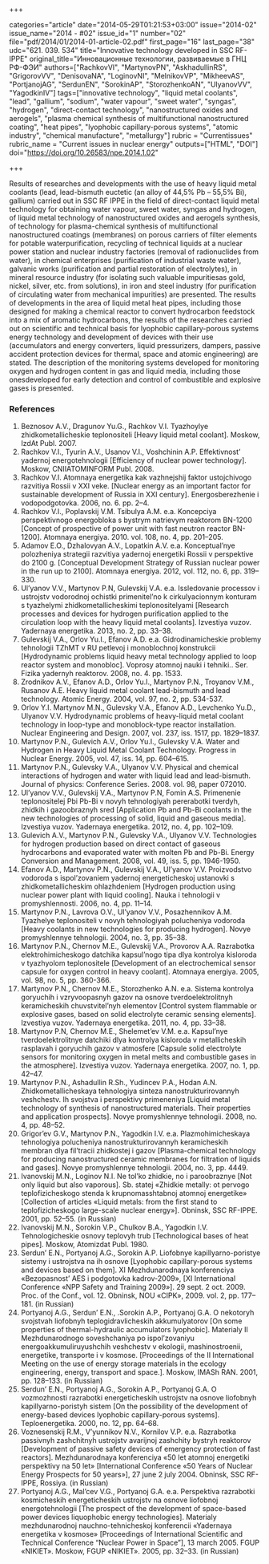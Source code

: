 +++

categories="article"
date="2014-05-29T01:21:53+03:00"
issue="2014-02"
issue_name="2014 - #02"
issue_id="1"
number="02"
file="pdf/2014/01/2014-01-article-02.pdf"
first_page="16"
last_page="38"
udc="621. 039. 534"
title="Innovative technology developed in SSC RF-IPPE"
original_title="Инновационные технологии, развиваемые в ГНЦ РФ-ФЭИ"
authors=["RachkovVI", "MartynovPN", "AskhadullinRS", "GrigorovVV", "DenisovaNA", "LoginovNI", "MelnikovVP", "MikheevAS", "PortjanojAG", "SerdunEN", "SorokinAP", "StorozhenkoAN", "UlyanovVV", "YagodkinIV"]
tags=["innovative technology", "liquid metal coolants", "lead", "gallium", "sodium", "water vapour", "sweet water", "syngas", "hydrogen", "direct-contact technology", "nanostructured oxides and aerogels", "plasma chemical synthesis of multifunctional nanostructured coating", "heat pipes", "lyophobic capillary-porous systems", "atomic industry", "chemical manufacture", "metallurgy"]
rubric = "Сurrentissues"
rubric_name = "Current issues in nuclear energy"
outputs=["HTML", "DOI"]
doi="https://doi.org/10.26583/npe.2014.1.02"

+++

Results of researches and developments with the use of heavy liquid metal coolants (lead, lead-bismuth euctetic (an alloy of 44,5% Pb – 55,5% Bi), gallium) carried out in SSC RF IPPE in the field of direct-contact liquid metal technology for obtaining water vapour, sweet water, syngas and hydrogen, of liquid metal technology of nanostructured oxides and aerogels synthesis, of technology for plasma-chemical synthesis of multifunctional nanostructured coatings (membranes) on porous carriers of filter elements for potable waterpurification, recycling of technical liquids at a nuclear power station and nuclear industry factories (removal of radionuclides from water), in chemical enterprises (purification of industrial waste water), galvanic works (purification and partial restoration of electrolytes), in mineral resource industry (for isolating such valuable impuritiesas gold, nickel, silver, etc. from solutions), in iron and steel industry (for purification of circulating water from mechanical impurities) are presented. The results of developments in the area of liquid metal heat pipes, including those designed for making a chemical reactor to convert hydrocarbon feedstock into a mix of aromatic hydrocarbons, the results of the researches carried out on scientific and technical basis for lyophobic capillary-porous systems energy technology and development of devices with their use (accumulators and energy converters, liquid pressurizers, dampers, passive accident protection devices for thermal, space and atomic engineering) are stated. The description of the monitoring systems developed for monitoring oxygen and hydrogen content in gas and liquid media, including those onesdeveloped for early detection and control of combustible and explosive gases is presented.

### References

1. Beznosov A.V., Dragunov Yu.G., Rachkov V.I. Tyazhoylye zhidkometallicheskie teplonositeli [Heavy liquid metal coolant]. Moskow, IzdAt Publ. 2007.
2. Rachkov V.I., Tyurin A.V., Usanov V.I., Voshchinin A.P. Effektivnost’ yadernoj energotehnologii [Efficiency of nuclear power technology]. Moskow, CNIIATOMINFORM Publ. 2008.
3. Rachkov V.I. Atomnaya energetika kak vazhnejshij faktor ustojchivogo razvitiya Rossii v XXI veke. [Nuclear energy as an important factor for sustainable development of Russia in XXI century]. Energosberezhenie i vodopodgotovka. 2006, no. 6. pp. 2–4.
4. Rachkov V.I., Poplavskij V.M. Tsibulya A.M. e.a. Koncepciya perspektivnogo energobloka s bystrym natrievym reaktorom BN-1200 [Concept of prospective of power unit with fast neutron reactor BN-1200]. Atomnaya energiya. 2010. vol. 108, no. 4, pp. 201–205.
5. Adamov E.O., Dzhalovyan A.V., Lopatkin A.V. e.a. Konceptual’nye polozheniya strategii razvitiya yadernoj energetiki Rossii v perspektive do 2100 g. [Conceptual Development Strategy of Russian nuclear power in the run up to 2100]. Atomnaya energiya. 2012, vol. 112, no. 6, pp. 319–330.
6. Ul’yanov V.V., Martynov P.N, Gulevskij V.A. e.a. Issledovanie processov i ustrojstv vodorodnoj ochistki primenitel’no k cirkulyacionnym konturam s tyazhelymi zhidkometallicheskimi teplonositelyami [Research processes and devices for hydrogen purification applied to the circulation loop with the heavy liquid metal coolants]. Izvestiya vuzov. Yadernaya energetika. 2013, no. 2, pp. 33–38.
7. Gulevskij V.A., Orlov Yu.I., Efanov A.D. e.a. Gidrodinamicheskie problemy tehnologii TZhMT v RU petlevoj i monoblochnoj konstrukcii [Hydrodynamic problems liquid heavy metal technology applied to loop reactor system and monobloc]. Voprosy atomnoj nauki i tehniki.. Ser. Fizika yadernyh reaktorov. 2008, no. 4. pp. 1533.
8. Zrodnikov A.V., Efanov A.D., Orlov Yu.I., Martynov P.N., Troyanov V.M., Rusanov A.E. Heavy liquid metal coolant lead-bismuth and lead technology. Atomic Energy. 2004, vol. 97, no. 2, pp. 534-537.
9. Orlov Y.I. Martynov M.N., Gulevsky V.A., Efanov A.D., Levchenko Yu.D., Ulyanov V.V. Hydrodynamic problems of heavy-liquid metal coolant technology in loop-type and monoblock-type reactor installation. Nuclear Engineering and Design. 2007, vol. 237, iss. 1517, pp. 1829–1837.
10. Martynov P.N., Gulevich A.V., Orlov Yu.I., Gulevsky V.A. Water and Hydrogen in Heavy Liquid Metal Coolant Technology. Progress in Nuclear Energy. 2005, vol. 47, iss. 14, pp. 604–615.
11. Martynov P.N., Gulevsky V.A., Ulyanov V.V. Physical and chemical interactions of hydrogen and water with liquid lead and lead-bismuth. Journal of physics: Conference Series. 2008. vol. 98, paper 072010.
12. Ul’yanov V.V., Gulevskij V.A., Martynov P.N, Fomin A.S. Primenenie teplonositelej Pbi Pb-Bi v novyh tehnologiyah pererabotki tverdyh, zhidkih i gazoobraznyh sred [Application Pb and Pb-Bi coolants in the new technologies of processing of solid, liquid and gaseous media]. Izvestiya vuzov. Yadernaya energetika. 2012, no. 4, pp. 102–109.
13. Gulevich A.V., Martynov P.N., Gulevsky V.A., Ulyanov V.V. Technologies for hydrogen production based on direct contact of gaseous hydrocarbons and evaporated water with molten Pb and Pb-Bi. Energy Conversion and Management. 2008, vol. 49, iss. 5, pp. 1946-1950.
14. Efanov A.D., Martynov P.N., Gulevskij V.A., Ul’yanov V.V. Proizvodstvo vodoroda s ispol’zovaniem yadernoj energeticheskoj ustanovki s zhidkometallicheskim ohlazhdeniem [Hydrogen production using nuclear power plant with liquid cooling]. Nauka i tehnologii v promyshlennosti. 2006, no. 4, pp. 11–14.
15. Martynov P.N., Lavrova O.V., Ul’yanov V.V., Posazhennikov A.M. Tyazhelye teplonositeli v novyh tehnologiyah polucheniya vodoroda [Heavy coolants in new technologies for producing hydrogen]. Novye promyshlennye tehnologii. 2004, no. 3, pp. 35–38.
16. Martynov P.N., Chernov M.E., Gulevskij V.A., Provorov A.A. Razrabotka elektrohimicheskogo datchika kapsul’nogo tipa dlya kontrolya kisloroda v tyazhyolom teplonositele [Development of an electrochemical sensor capsule for oxygen control in heavy coolant]. Atomnaya energiya. 2005, vol. 98, no. 5, pp. 360-366.
17. Martynov P.N., Chernov M.E., Storozhenko A.N. e.a. Sistema kontrolya goryuchih i vzryvoopasnyh gazov na osnove tverdoelektrolitnyh keramicheskih chuvstvitel’nyh elementov [Control system flammable or explosive gases, based on solid electrolyte ceramic sensing elements]. Izvestiya vuzov. Yadernaya energetika. 2011, no. 4, pp. 33–38.
18. Martynov P.N, Chernov M.E., Shelemet’ev V.M. e.a. Kapsul’nye tverdoelektrolitnye datchiki dlya kontrolya kisloroda v metallicheskih rasplavah i goryuchih gazov v atmosfere [Capsule solid electrolyte sensors for monitoring oxygen in metal melts and combustible gases in the atmosphere]. Izvestiya vuzov. Yadernaya energetika. 2007, no. 1, pp. 42–47.
19. Martynov P.N., Ashadullin R.Sh., Yudincev P.A., Hodan A.N. Zhidkometallicheskaya tehnologiya sinteza nanostrukturirovannyh veshchestv. Ih svojstva i perspektivy primeneniya [Liquid metal technology of synthesis of nanostructured materials. Their properties and application prospects]. Novye promyshlennye tehnologii. 2008, no. 4, pp. 48–52.
20. Grigor’ev G.V., Martynov P.N., Yagodkin I.V. e.a. Plazmohimicheskaya tehnologiya polucheniya nanostrukturirovannyh keramicheskih membran dlya fil’tracii zhidkostej i gazov [Plasma-chemical technology for producing nanostructured ceramic membranes for filtration of liquids and gases]. Novye promyshlennye tehnologii. 2004, no. 3, pp. 4449.
21. Ivanovskij M.N., Loginov N.I. Ne tol’ko zhidkie, no i paroobraznye [Not only liquid but also vaporous]. Sb. statej «Zhidkie metally: ot pervogo teplofizicheskogo stenda k krupnomasshtabnoj atomnoj energetike» [Collection of articles «Liquid metals: from the first stand to teplofizicheskogo large-scale nuclear energy»]. Obninsk, SSC RF-IPPE. 2001, pp. 52–55. (in Russian)
22. Ivanovskij M.N., Sorokin V.P., Chulkov B.A., Yagodkin I.V. Tehnologicheskie osnovy teplovyh trub [Technological bases of heat pipes]. Moskow, Atomizdat Publ. 1980.
23. Serdun’ E.N., Portyanoj A.G., Sorokin A.P. Liofobnye kapillyarno-poristye sistemy i ustrojstva na ih osnove [Lyophobic capillary-porous systems and devices based on them]. XI Mezhdunarodnaya konferenciya «Bezopasnost’ AES i podgotovka kadrov-2009», [XI International Conference «NPP Safety and Training 2009»]. 29 sept. 2 oct. 2009. Proc. of the Conf., vol. 12. Obninsk, NOU «CIPK», 2009. vol. 2, pp. 177–181. (in Russian)
24. Portyanoj A.G., Serdun’ E.N., .Sorokin A.P., Portyanoj G.A. O nekotoryh svojstvah liofobnyh teplogidravlicheskih akkumulyatorov [On some properties of thermal-hydraulic accumulators lyophobic]. Materialy II Mezhdunarodnogo soveshchaniya po ispol’zovaniyu energoakkumuliruyushchih veshchestv v ekologii, mashinostroenii, energetike, transporte i v kosmose. [Proceedings of the II International Meeting on the use of energy storage materials in the ecology engineering, energy, transport and space.]. Moskow, IMASh RAN. 2001, pp. 128–133. (in Russian)
25. Serdun’ E.N., Portyanoj A.G., Sorokin A.P., Portyanoj G.A. O vozmozhnosti razrabotki energeticheskih ustrojstv na osnove liofobnyh kapillyarno-poristyh sistem [On the possibility of the development of energy-based devices lyophobic capillary-porous systems]. Teploenergetika. 2000, no. 12, pp. 64–68.
26. Voznesenskij R.M., V’yunnikov N.V., Kornilov V.P. e.a. Razrabotka passivnyh zashchitnyh ustrojstv avarijnoj zashchity bystryh reaktorov [Development of passive safety devices of emergency protection of fast reactors]. Mezhdunarodnaya konferenciya «50 let atomnoj energetiki perspektivy na 50 let» [International Conference «50 Years of Nuclear Energy Prospects for 50 years»], 27 june 2 july 2004. Obninsk, SSC RF-IPPE, Rossiya. (in Russian)
27. Portyanoj A.G., Mal’cev V.G., Portyanoj G.A. e.a. Perspektiva razrabotki kosmicheskih energeticheskih ustrojstv na osnove liofobnoj energotehnologii [The prospect of the development of space-based power devices liquophobic energy technologies]. Materialy mezhdunarodnoj nauchno-tehnicheskoj konferencii «Yadernaya energetika v kosmose» [Proceedings of International Scientific and Technical Conference “Nuclear Power in Space”], 13 march 2005. FGUP «NIKIET». Moskow, FGUP «NIKIET». 2005, pp. 32–33. (in Russian)